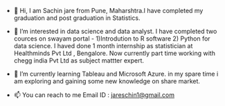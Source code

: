 - 👋 Hi, I am Sachin jare from Pune, Maharshtra.I have completed my graduation and post graduation in Statistics.
- 👀 I’m interested in data science and data analyst. I have completed two cources on swayam portal - 1)Introdution to R software 2) Python for data science.
I haved done 1 month internship as statistician at Healthminds Pvt Ltd , Bengalore. Now currently part time working with chegg india Pvt Ltd as subject mattter expert.
- 🌱 I’m currently learning Tableau and Microsoft Azure. in my spare time i am exploring and
 gaining some new knowledge on share market.

- 📫 You can reach to me
    Email ID : jareschin1@gmail.com

<!---
jaresachin/jaresachin is a ✨ special ✨ repository because its `README.md` (this file) appears on your GitHub profile.
You can click the Preview link to take a look at your changes.
--->
